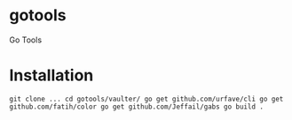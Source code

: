 # gotools
Go Tools

# Installation

``
git clone ...
cd gotools/vaulter/
go get github.com/urfave/cli
go get github.com/fatih/color
go get github.com/Jeffail/gabs
go build .
``
